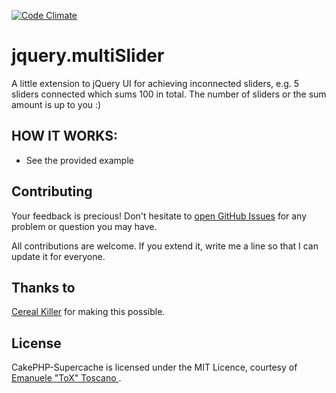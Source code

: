 [![Code Climate](https://codeclimate.com/github/ToX82/jquery.multiSlider/badges/gpa.svg)](https://codeclimate.com/github/ToX82/jquery.multiSlider)

jquery.multiSlider
==================

A little extension to jQuery UI for achieving inconnected sliders, e.g. 5 sliders connected which sums 100 in total. The number of sliders or the sum amount is up to you :)


## HOW IT WORKS:
* See the provided example

## Contributing

Your feedback is precious! Don't hesitate to [open GitHub Issues](https://github.com/ToX82/cakephp-supercache/issues) for any problem or question you may have.

All contributions are welcome. If you extend it, write me a line so that I can update it for everyone.

## Thanks to
[Cereal Killer](http://stackoverflow.com/questions/17923265/jquery-no-ui-slider-how-to-lock-multiple-interconnected-sliders-to-always-sum-1) for making this possible.

## License

CakePHP-Supercache is licensed under the MIT Licence, courtesy of [Emanuele "ToX" Toscano ](http://emanuele.itoscano.com/).
